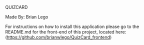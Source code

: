 QUIZCARD

Made By: Brian Lego


For instructions on how to install this application please go to the README.md for the front-end of this project, located here: 
(https://github.com/brianwlego/QuizCard_frontend)